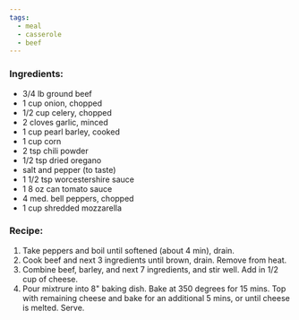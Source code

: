 ```yaml
---
tags:
  - meal
  - casserole
  - beef
---
```

### Ingredients:
- 3/4 lb ground beef
- 1 cup onion, chopped
- 1/2 cup celery, chopped
- 2 cloves garlic, minced
- 1 cup pearl barley, cooked
- 1 cup corn
- 2 tsp chili powder
- 1/2 tsp dried oregano
- salt and pepper (to taste)
- 1 1/2 tsp worcestershire sauce
- 1 8 oz can tomato sauce
- 4 med. bell peppers, chopped
- 1 cup shredded mozzarella

### Recipe:
1. Take peppers and boil until softened (about 4 min), drain.
2. Cook beef and next 3 ingredients until brown, drain. Remove from heat. 
3. Combine beef, barley, and next 7 ingredients, and stir well. Add in 1/2 cup of cheese.
4. Pour mixtrure into 8" baking dish. Bake at 350 degrees for 15 mins. Top with remaining cheese and bake for an additional 5 mins, or until cheese is melted. Serve. 